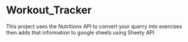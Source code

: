 # Workout_Tracker
This project uses the Nutritionx API to convert your querry into exercises then adds that information to google sheets using Sheety API
